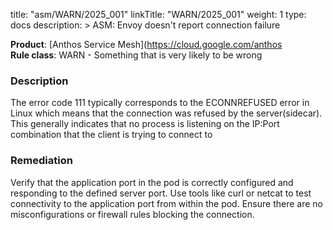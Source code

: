 title: "asm/WARN/2025_001"
linkTitle: "WARN/2025_001"
weight: 1
type: docs
description: >
ASM: Envoy doesn't report connection failure

**Product**: [Anthos Service Mesh](https://cloud.google.com/anthos \
**Rule class**: WARN - Something that is very likely to be wrong

### Description

The error code 111 typically corresponds to the ECONNREFUSED error in Linux
which means that the connection was refused by the server(sidecar). This
generally indicates that no process is listening on the IP:Port combination that
the client is trying to connect to

### Remediation

Verify that the application port in the pod is correctly configured and
responding to the defined server port. Use tools like curl or netcat to test
connectivity to the application port from within the pod. Ensure there are no
misconfigurations or firewall rules blocking the connection.
